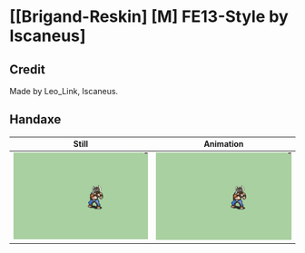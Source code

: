 # [\[Brigand-Reskin\] \[M\] FE13-Style by Iscaneus]

## Credit

Made by Leo_Link, Iscaneus.
	
## Handaxe

| Still | Animation |
| :---: | :-------: |
| ![Handaxe still](./Handaxe_000.png) | ![Handaxe animation](./Handaxe.gif) |

